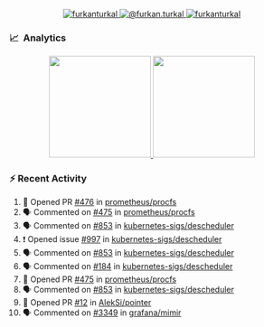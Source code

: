 <p align="center">
  <a href="https://linkedin.com/in/furkanturkal" target="blank">
    <img src="https://img.shields.io/badge/linkedin-%230077B5.svg?&style=for-the-badge&logo=linkedin&logoColor=white" alt="furkanturkal" />
  </a>
  <a href="https://medium.com/@furkan.turkal" target="blank">
    <img src="https://img.shields.io/badge/medium-%2312100E.svg?&style=for-the-badge&logo=medium&logoColor=white" alt="@furkan.turkal" />
  </a>
  <a href="https://twitter.com/furkanturkaI" target="blank">
    <img src="https://img.shields.io/badge/Twitter-1DA1F2?style=for-the-badge&logo=twitter&logoColor=white" alt="furkanturkaI" />
  </a>
</p>

### 📈 &nbsp;Analytics

<p align="center">
  <a href="https://coderstats.net/github/#Dentrax">
    <img height="180em" src="https://github-readme-stats-eight-theta.vercel.app/api?username=Dentrax&show_icons=true&theme=algolia&include_all_commits=true&count_private=true&line_height=26"/>
    <img height="180em" src="https://github-readme-stats-eight-theta.vercel.app/api/top-langs/?username=Dentrax&layout=compact&langs_count=8&theme=algolia&line_height=26"/>
  </a>
</p>

### :zap: Recent Activity

<!--START_SECTION:activity-->
1. 💪 Opened PR [#476](https://github.com/prometheus/procfs/pull/476) in [prometheus/procfs](https://github.com/prometheus/procfs)
2. 🗣 Commented on [#475](https://github.com/prometheus/procfs/issues/475) in [prometheus/procfs](https://github.com/prometheus/procfs)
3. 🗣 Commented on [#853](https://github.com/kubernetes-sigs/descheduler/issues/853) in [kubernetes-sigs/descheduler](https://github.com/kubernetes-sigs/descheduler)
4. ❗️ Opened issue [#997](https://github.com/kubernetes-sigs/descheduler/issues/997) in [kubernetes-sigs/descheduler](https://github.com/kubernetes-sigs/descheduler)
5. 🗣 Commented on [#853](https://github.com/kubernetes-sigs/descheduler/issues/853) in [kubernetes-sigs/descheduler](https://github.com/kubernetes-sigs/descheduler)
6. 🗣 Commented on [#184](https://github.com/kubernetes-sigs/descheduler/issues/184) in [kubernetes-sigs/descheduler](https://github.com/kubernetes-sigs/descheduler)
7. 💪 Opened PR [#475](https://github.com/prometheus/procfs/pull/475) in [prometheus/procfs](https://github.com/prometheus/procfs)
8. 🗣 Commented on [#853](https://github.com/kubernetes-sigs/descheduler/issues/853) in [kubernetes-sigs/descheduler](https://github.com/kubernetes-sigs/descheduler)
9. 💪 Opened PR [#12](https://github.com/AlekSi/pointer/pull/12) in [AlekSi/pointer](https://github.com/AlekSi/pointer)
10. 🗣 Commented on [#3349](https://github.com/grafana/mimir/issues/3349) in [grafana/mimir](https://github.com/grafana/mimir)
<!--END_SECTION:activity-->
